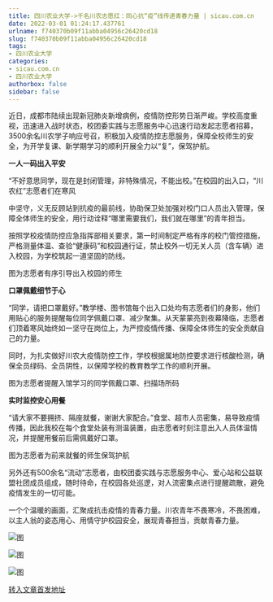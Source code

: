 ```yaml
---
title: 四川农业大学->千名川农志愿红：同心抗“疫”线传递青春力量 | sicau.com.cn
date: 2022-03-01 01:24:17.437761
urlname: f740370b09f11abba04956c26420cd18
slug: f740370b09f11abba04956c26420cd18
tags: 
- 四川农业大学
categories:
- sicau.com.cn
- 四川农业大学
authorbox: false
sidebar: false
---
```

近日，成都市陆续出现新冠肺炎新增病例，疫情防控形势日渐严峻。学校高度重视，迅速进入战时状态，校团委实践与志愿服务中心迅速行动发起志愿者招募，3500余名川农学子响应号召，积极加入疫情防控志愿服务，保障全校师生的安全，为开学复课、新学期学习的顺利开展全力以“复”，保驾护航。

**一人一码出入平安**

“不好意思同学，现在是封闭管理，非特殊情况，不能出校。”在校园的出入口，“川农红”志愿者们在寒风
<!--more-->
中坚守，义无反顾站到抗疫的最前线，协助保卫处加强对校门口人员出入管理，保障全体师生的安全，用行动诠释“哪里需要我们，我们就在哪里”的青年担当。

按照学校疫情防控应急指挥部相关要求，第一时间制定严格有序的校门管控措施，严格测量体温、查验“健康码”和校园通行证，禁止校外一切无关人员（含车辆）进入校园，为学校筑起一道坚固的防线。

图为志愿者有序引导出入校园的师生

**口罩佩戴细节于心**

“同学，请把口罩戴好。”教学楼、图书馆每个出入口处均有志愿者们的身影，他们用贴心的服务提醒每位同学佩戴口罩、减少聚集。从天蒙蒙亮到夜幕降临，志愿者们顶着寒风始终如一坚守在岗位上，为严控疫情传播、保障全体师生的安全贡献自己的力量。

同时，为扎实做好川农大疫情防控工作，学校根据属地防控要求进行核酸检测，确保全员绿码、全员阴性，以保障学校的教育教学工作的顺利开展。

图为志愿者提醒入馆学习的同学佩戴口罩、扫描场所码

**实时监控安心用餐**

“请大家不要拥挤、隔座就餐，谢谢大家配合。”食堂、超市人员密集，易导致疫情传播，因此我校在每个食堂处装有测温装置，由志愿者时刻注意出入人员体温情况，并提醒用餐前后需佩戴好口罩。

图为志愿者为前来就餐的师生保驾护航

另外还有500余名“流动”志愿者，由校团委实践与志愿服务中心、爱心站和公益联盟社团成员组成，随时待命，在校园各处巡逻，对人流密集点进行提醒疏散，避免疫情发生的一切可能。

一个个温暖的画面，汇聚成抗击疫情的青春力量。川农青年不畏寒冷，不畏困难，以主人翁的姿态用心、用情守护校园安全，展现青春担当，贡献青春力量。

![图](https://news.sicau.edu.cn/__local/8/B3/06/93EDC28469B502542B3F62614E7_167F80D1_1BE0B.png)

![图](https://news.sicau.edu.cn/__local/B/A7/FF/EDCDCBA6E78A70A4E4E624E9F47_C3EECD6D_1A733.png)

![图](https://news.sicau.edu.cn/__local/2/C9/50/17699089549D942F34086B4D1FF_5AB9F819_B4AC4.png)

[转入文章首发地址](https://news.sicau.edu.cn/info/1078/66782.htm)